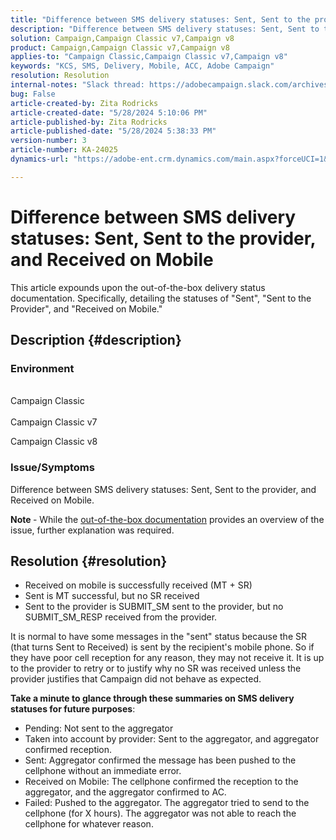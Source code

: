```yaml
---
title: "Difference between SMS delivery statuses: Sent, Sent to the provider, and Received on Mobile"
description: "Difference between SMS delivery statuses: Sent, Sent to the provider, and Received on Mobile"
solution: Campaign,Campaign Classic v7,Campaign v8
product: Campaign,Campaign Classic v7,Campaign v8
applies-to: "Campaign Classic,Campaign Classic v7,Campaign v8"
keywords: "KCS, SMS, Delivery, Mobile, ACC, Adobe Campaign"
resolution: Resolution
internal-notes: "Slack thread: https://adobecampaign.slack.com/archives/C05C0R93W07/p1711386392282549      Internal Wiki from R&D: https://wiki.corp.adobe.com/pages/viewpage.action?spaceKey=neolane&title=SMS+connector+protocol+and+settings"
bug: False
article-created-by: Zita Rodricks
article-created-date: "5/28/2024 5:10:06 PM"
article-published-by: Zita Rodricks
article-published-date: "5/28/2024 5:38:33 PM"
version-number: 3
article-number: KA-24025
dynamics-url: "https://adobe-ent.crm.dynamics.com/main.aspx?forceUCI=1&pagetype=entityrecord&etn=knowledgearticle&id=fb6d7b1b-151d-ef11-840a-000d3a372703"

---
```

# Difference between SMS delivery statuses: Sent, Sent to the provider, and Received on Mobile


This article expounds upon the out-of-the-box delivery status documentation. Specifically, detailing the statuses of "Sent", "Sent to the Provider", and "Received on Mobile."





## Description {#description}


### Environment
<br>Campaign Classic<br><br>
Campaign Classic v7

Campaign Classic v8

### Issue/Symptoms

Difference between SMS delivery statuses: Sent, Sent to the provider, and Received on Mobile.

<b>Note </b>- While the [out-of-the-box documentation](https://experienceleague.adobe.com/en/docs/campaign-classic/using/sending-messages/monitoring-deliveries/delivery-statuses) provides an overview of the issue, further explanation was required.


## Resolution {#resolution}


- Received on mobile is successfully received (MT + SR)
- Sent is MT successful, but no SR received
- Sent to the provider is SUBMIT_SM sent to the provider, but no SUBMIT_SM_RESP received from the provider.


It is normal to have some messages in the "sent" status because the SR (that turns Sent to Received) is sent by the recipient's mobile phone. So if they have poor cell reception for any reason, they may not receive it. It is up to the provider to retry or to justify why no SR was received unless the provider justifies that Campaign did not behave as expected.



<b>Take a minute to glance through these summaries on SMS delivery statuses for future purposes</b>:

- Pending: Not sent to the aggregator
- Taken into account by provider: Sent to the aggregator, and aggregator confirmed reception.
- Sent: Aggregator confirmed the message has been pushed to the cellphone without an immediate error.
- Received on Mobile: The cellphone confirmed the reception to the aggregator, and the aggregator confirmed to AC.
- Failed: Pushed to the aggregator. The aggregator tried to send to the cellphone (for X hours). The aggregator was not able to reach the cellphone for whatever reason.

